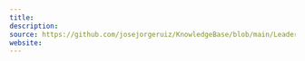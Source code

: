 ```yaml
---
title:
description:
source: https://github.com/josejorgeruiz/KnowledgeBase/blob/main/Leadership%20(Folder)/The%20Autonomy%20Paradox.md
website:
---
```


